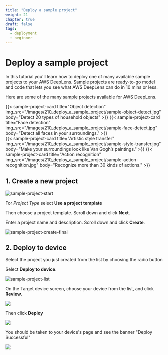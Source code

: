 ```yaml
---
title: "Deploy a sample project"
weight: 21
chapter: true
draft: false
tags:
  - deployment
  - beginner
---
```

# Deploy a sample project

In this tutorial you'll learn how to deploy one of many available sample projects to your AWS DeepLens. Sample projects are ready-to-go model and code that lets you see what AWS DeepLens can do in 10 mins or less.

Here are some of the many sample projects available for AWS DeepLens.

<div class="card-group">
{{< sample-project-card 
    title="Object detection"
    img_src="/images/210_deploy_a_sample_project/sample-object-detect.jpg"
    body="Detect 20 types of household objects"
    >}}
{{< sample-project-card 
    title="Face detection"
    img_src="/images/210_deploy_a_sample_project/sample-face-detect.jpg"
    body="Detect all faces in your surroundings."
    >}}
</div>
<div class="card-group">
{{< sample-project-card 
    title="Artistic style transfer"
    img_src="/images/210_deploy_a_sample_project/sample-style-transfer.jpg"
    body="Make your surroundings look like Van Gogh’s paintings."
    >}}
{{< sample-project-card 
    title="Action recognition"
    img_src="/images/210_deploy_a_sample_project/sample-action-recognition.jpg"
    body="Recognize more than 30 kinds of actions."
    >}}
</div>

## 1. Create a new project

![sample-project-start](/images/210_deploy_a_sample_project/lab1-sample-projects-1.png)

For *Project Type* select **Use a project template**

Then choose a project template. Scroll down and click **Next**.

Enter a project name and description. Scroll down and click **Create**.

![sample-project-create-final](/images/210_deploy_a_sample_project/lab1-sample-projects-2.png)

## 2. Deploy to device

Select the project you just created from the list by choosing the radio button

Select **Deploy to device**.

![sample-project-list](/images/210_deploy_a_sample_project/lab1-sample-projects.png)

On the Target device screen, choose your device from the list, and click **Review.**

![](/images/210_deploy_a_sample_project/lab1-sample-deploy-1.png)

Then click **Deploy**

![](/images/210_deploy_a_sample_project/lab1-sample-deploy-2.png)

You should be taken to your device's page and see the banner "Deploy Successful"

![](/images/210_deploy_a_sample_project/lab1-sample-deploy-3.png)

